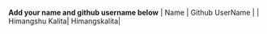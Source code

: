 **Add your name and github username below**
| Name | Github UserName |
| Himangshu Kalita| Himangskalita|
